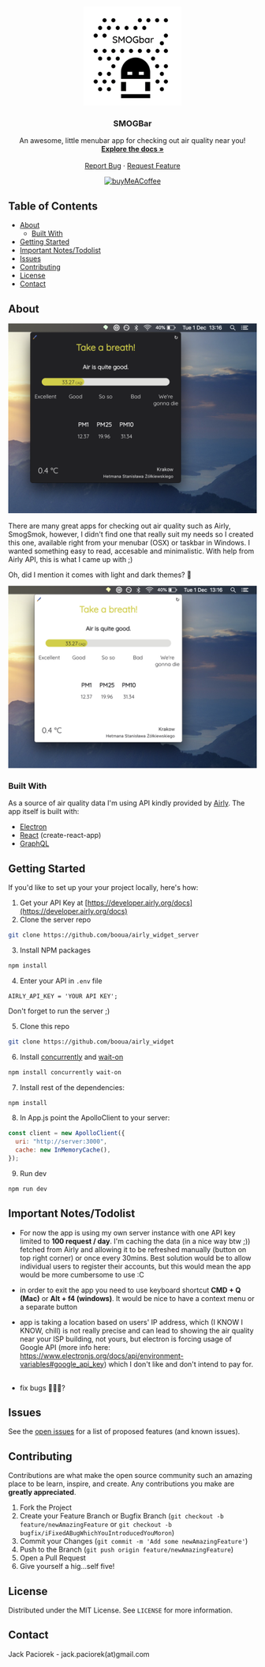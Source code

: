 <!-- PROJECT LOGO -->
<br />
<p align="center">
  <a href="https://github.com/othneildrew/Best-README-Template">
    <img src="./src/images/smogbar.png" alt="Logo" width="200" height="200">
  </a>

  <h3 align="center">SMOGBar</h3>

  <p align="center">
    An awesome, little menubar app for checking out air quality near you!
    <br />
    <a href="https://github.com/booua/airly_widget"><strong>Explore the docs »</strong></a>
    <br />
    <br />
    <a href="https://github.com/booua/airly_widget/issues">Report Bug</a>
    ·
    <a href="https://github.com/booua/airly_widget/issues">Request Feature</a>
  </p>
  <p align="center">
    <a href="https://www.buymeacoffee.com/booua">
      <img src="https://images.squarespace-cdn.com/content/v1/5a82ee54edaed8f0ec09744c/1522231628780-BEUWURTD30OFMINF49YP/ke17ZwdGBToddI8pDm48kKlH-NBjyuLJ1B_ReXkMz_BZw-zPPgdn4jUwVcJE1ZvWQUxwkmyExglNqGp0IvTJZUJFbgE-7XRK3dMEBRBhUpxtQJUiLl07rAb8zcklGpnQMyLAUGvLtyKFay5Ob7sqf0od4CxKOAy9FxLHTjBN_Oo/image-asset.jpeg?format=1500w" alt="buyMeACoffee" width="170" height="50">
  </a>
  </p>
</p>

<!-- TABLE OF CONTENTS -->

## Table of Contents

- [About](#about-the-project)
  - [Built With](#built-with)
- [Getting Started](#getting-started)
- [Important Notes/Todolist](#Important-Notes/Todolist)
- [Issues](#Issues)
- [Contributing](#contributing)
- [License](#license)
- [Contact](#contact)

<!-- ABOUT THE PROJECT -->

## About

[![Product Name Screen Shot][product-screenshot]](booua.github.io)

There are many great apps for checking out air quality such as Airly, SmogSmok, however, I didn't find one that really suit my needs so I created this one, available right from your menubar (OSX) or taskbar in Windows. I wanted something easy to read, accesable and minimalistic. With help from Airly API, this is what I came up with ;)

Oh, did I mention it comes with light and dark themes? 🚀

[![Product Name Screen Shot][product-screenshot2]](booua.github.io)

### Built With

As a source of air quality data I'm using API kindly provided by [Airly](https://developer.airly.org/docs). The app itself is built with:

- [Electron](https://www.electronjs.org/)
- [React](https://reactjs.org/) (create-react-app)
- [GraphQL](https://graphql.org/)

<!-- GETTING STARTED -->

## Getting Started

If you'd like to set up your your project locally, here's how:

1. Get your API Key at [https://developer.airly.org/docs](https://developer.airly.org/docs)
2. Clone the server repo

```sh
git clone https://github.com/booua/airly_widget_server
```

3. Install NPM packages

```sh
npm install
```

4. Enter your API in `.env` file

```JS
AIRLY_API_KEY = 'YOUR API KEY';
```
Don't forget to run the server ;) 

5. Clone this repo

```sh
git clone https://github.com/booua/airly_widget
```
6. Install [concurrently](https://www.npmjs.com/package/concurrently) and [wait-on](https://www.npmjs.com/package/wait-on)
```sh
npm install concurrently wait-on
```

7. Install rest of the dependencies:

```sh
npm install
```

8. In App.js point the ApolloClient to your server:

```js
const client = new ApolloClient({
  uri: "http://server:3000",
  cache: new InMemoryCache(),
});
```

9. Run dev

```sh
npm run dev
```

<!-- todolist-->

## Important Notes/Todolist

- For now the app is using my own server instance with one API key limited to **100 request / day**. I'm caching the data (in a nice way btw ;)) fetched from Airly and allowing it to be refreshed manually (button on top right corner) or once every 30mins. Best solution would be to allow individual users to register their accounts, but this would mean the app would be more cumbersome to use :C
  &nbsp;
- in order to exit the app you need to use keyboard shortcut **CMD + Q (Mac)** or **Alt + f4 (windows)**. It would be nice to have a context menu or a separate button
  &nbsp;

- app is taking a location based on users' IP address, which (I KNOW I KNOW, chill) is not really precise and can lead to showing the air quality near your ISP building, not yours, but electron is forcing usage of Google API (more info here: https://www.electronjs.org/docs/api/environment-variables#google_api_key)
  which I don't like and don't intend to pay for.
  &nbsp;
- fix bugs 🐛🐛🐛?

<!-- ISSUES -->

## Issues

See the [open issues](https://github.com/booua/airly_widget/issues) for a list of proposed features (and known issues).

<!-- CONTRIBUTING -->

## Contributing

Contributions are what make the open source community such an amazing place to be learn, inspire, and create. Any contributions you make are **greatly appreciated**.

1. Fork the Project
2. Create your Feature Branch or Bugfix Branch (`git checkout -b feature/newAmazingFeature` or `git checkout -b bugfix/iFixedABugWhichYouIntroducedYouMoron`)
3. Commit your Changes (`git commit -m 'Add some newAmazingFeature'`)
4. Push to the Branch (`git push origin feature/newAmazingFeature`)
5. Open a Pull Request
6. Give yourself a hig...self five!

<!-- LICENSE -->

## License

Distributed under the MIT License. See `LICENSE` for more information.

<!-- CONTACT -->

## Contact

Jack Paciorek - jack.paciorek(at)gmail.com

<!-- MARKDOWN LINKS & IMAGES -->
<!-- https://www.markdownguide.org/basic-syntax/#reference-style-links -->

[contributors-shield]: https://img.shields.io/github/contributors/othneildrew/Best-README-Template.svg?style=flat-square
[contributors-url]: https://github.com/booua/airly_widget/graphs/contributors
[forks-shield]: https://img.shields.io/github/forks/othneildrew/Best-README-Template.svg?style=flat-square
[forks-url]: https://github.com/booua/airly_widget/network/members
[stars-shield]: https://img.shields.io/github/stars/othneildrew/Best-README-Template.svg?style=flat-square
[stars-url]: https://github.com/booua/airly_widget/stargazers
[issues-shield]: https://img.shields.io/github/issues/othneildrew/Best-README-Template.svg?style=flat-square
[issues-url]: https://github.com/booua/airly_widget/issues
[license-shield]: https://img.shields.io/github/license/othneildrew/Best-README-Template.svg?style=flat-square
[license-url]: https://github.com/booua/airly_widget/blob/master/LICENSE.txt
[linkedin-shield]: https://img.shields.io/badge/-LinkedIn-black.svg?style=flat-square&logo=linkedin&colorB=555
[linkedin-url]: https://linkedin.com/in/othneildrew
[product-screenshot]: src/images/screenshotdark.png
[product-screenshot2]: src/images/screenshotlight.png
